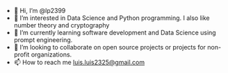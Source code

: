- 👋 Hi, I’m @lp2399
- 👀 I’m interested in Data Science and Python programming. I also like number theory and cryptography
- 🌱 I’m currently learning software development and Data Science using prompt engineering.
- 💞️ I’m looking to collaborate on open source projects or projects for non-profit organizations. 
- 📫 How to reach me luis.luis2325@gmail.com

<!---
lp2399/lp2399 is a ✨ special ✨ repository because its `README.md` (this file) appears on your GitHub profile.
You can click the Preview link to take a look at your changes.
--->
